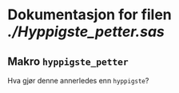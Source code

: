 
# Dokumentasjon for filen *./Hyppigste_petter.sas*


## Makro `hyppigste_petter`

Hva gjør denne annerledes enn `hyppigste`?

